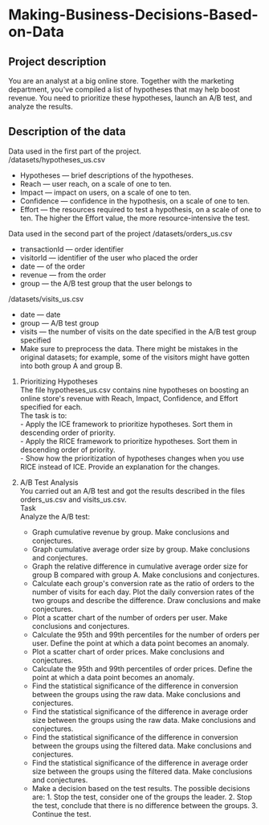 # Making-Business-Decisions-Based-on-Data

## Project description
You are an analyst at a big online store. Together with the marketing department, you've compiled a list of hypotheses that may help boost revenue.
You need to prioritize these hypotheses, launch an A/B test, and analyze the results.

## Description of the data
Data used in the first part of the project.  
/datasets/hypotheses_us.csv   
   - Hypotheses — brief descriptions of the hypotheses.  
   - Reach — user reach, on a scale of one to ten.  
   - Impact — impact on users, on a scale of one to ten.  
   - Confidence — confidence in the hypothesis, on a scale of one to ten.  
   - Effort — the resources required to test a hypothesis, on a scale of one to ten. The higher the Effort value, the more resource-intensive the test.  

Data used in the second part of the project
/datasets/orders_us.csv 
  - transactionId — order identifier
  - visitorId — identifier of the user who placed the order
  - date — of the order
  - revenue — from the order
  - group — the A/B test group that the user belongs to

/datasets/visits_us.csv
   - date — date
   - group — A/B test group
   - visits — the number of visits on the date specified in the A/B test group specified
   - Make sure to preprocess the data. There might be mistakes in the original datasets; for example, some of the visitors might have gotten into both group A and group B.

1. Prioritizing Hypotheses  
    The file hypotheses_us.csv contains nine hypotheses on boosting an online store's revenue with Reach, Impact, Confidence, and Effort specified for each.  
    The task is to:  
        - Apply the ICE framework to prioritize hypotheses. Sort them in descending order of priority.  
        - Apply the RICE framework to prioritize hypotheses. Sort them in descending order of priority.  
        - Show how the prioritization of hypotheses changes when you use RICE instead of ICE. Provide an explanation for the changes.  

2. A/B Test Analysis  
You carried out an A/B test and got the results described in the files orders_us.csv and visits_us.csv.  
Task  
Analyze the A/B test:  
   - Graph cumulative revenue by group. Make conclusions and conjectures.
   - Graph cumulative average order size by group. Make conclusions and conjectures.
   - Graph the relative difference in cumulative average order size for group B compared with group A. Make conclusions and conjectures.
   - Calculate each group's conversion rate as the ratio of orders to the number of visits for each day. Plot the daily conversion rates of the two groups and describe the            difference. Draw conclusions and make conjectures.
   - Plot a scatter chart of the number of orders per user. Make conclusions and conjectures.
   - Calculate the 95th and 99th percentiles for the number of orders per user. Define the point at which a data point becomes an anomaly.
   - Plot a scatter chart of order prices. Make conclusions and conjectures.
   - Calculate the 95th and 99th percentiles of order prices. Define the point at which a data point becomes an anomaly.
   - Find the statistical significance of the difference in conversion between the groups using the raw data. Make conclusions and conjectures.
   - Find the statistical significance of the difference in average order size between the groups using the raw data. Make conclusions and conjectures.
   - Find the statistical significance of the difference in conversion between the groups using the filtered data. Make conclusions and conjectures.
   - Find the statistical significance of the difference in average order size between the groups using the filtered data. Make conclusions and conjectures.
   - Make a decision based on the test results. The possible decisions are: 1. Stop the test, consider one of the groups the leader. 2. Stop the test, conclude that there is no      difference between the groups. 3. Continue the test.  
